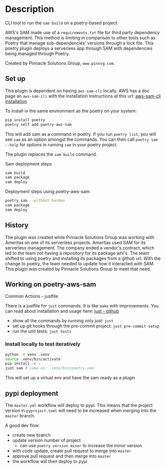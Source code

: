 # Description

CLI tool to run the `sam build` on a poetry-based project.

AWS's SAM made use of a `requirements.txt` file for third party
dependency management.  This method is limiting in comparison
to other tools such as Poetry that manage sub-dependencies'
versions through a lock file.  This poetry plugin deploys
a serverless app through SAM with dependencies being managed
through Poetry.

Created by Pinnacle Solutions Group, `www.pinnsg.com`.

## Set up

This plugin is dependent on having `aws-sam-cli` locally.
AWS has a doc page an `aws-sam-cli` with the installation
instructions at this url:
[aws-sam-cli installation](https://docs.aws.amazon.com/serverless-application-model/latest/developerguide/install-sam-cli.html#install-sam-cli-instructions)

To install in the same environment as the poetry on your system:

```bash
pip install poetry
poetry self add poetry-aws-sam
```

This will add sam as a command in poetry. If you run `poetry list`, you will
see `sam` as an option amongst the commands.  You can then call
`poetry sam --help` for options in running `sam` in your poetry project.

The plugin replaces the `sam build` command.

Sam deployment steps

```bash
sam build
sam package
sam deploy
```

Deployment steps using poetry-aws-sam:

```bash
poetry sam --without-hashes
sam package
sam deploy
```

## History

The plugin was created while Pinnacle Solutions Group was working
with Ameritas on one of its serverless projects.  Ameritas used SAM
for its serverless management.  The company ended a vendor's contract,
which led to the team not having a repository for its package whl's.
The team shifted to using poetry and installing its packages from
a github url.  With the change to poetry, the team needed to update
how it interacted with SAM.  This plugin was created by Pinnacle Solutions
Group to meet that need.

## Working on poetry-aws-sam

Common Actions - justfile

There is a justfile for `just` commands.  It is like `make` with improvements.
You can read about installation and usage here: [just - github](https://github.com/casey/just#just)

- show all the commands by running only just: `just`
- set up git hooks through the pre-commit project: `just pre-commit-setup`
- run the unit tests: `just tests`

### Install locally to test iteratively

```bash
python -m venv .venv
source .venv/bin/activate
pip install -e .
just sam # same as: .venv/bin/poetry sam
```

This will set up a virtual env and have the sam ready as a plugin

## pypi deployment

The `master.yml` workflow will deploy to pypi.  This means that
the project version in `pyproject.toml` will need to be increased
when merging into the `master` branch.

A good dev flow:
- create new branch
- update version number of project
    - can use `poetry version minor` to increase the minor version
- with code update, create pull request to merge into `master`
- approve pull request and then merge into `master`
- the workflow will then deploy to pypi
